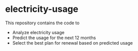 # electricity-usage

This repository contains the code to 

* Analyze electricity usage
* Predict the usage for the next 12 months
* Select the best plan for renewal based on predicted usage
